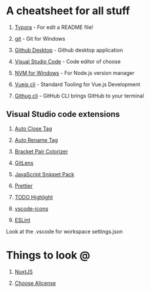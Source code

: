 # A cheatsheet for all stuff

1. [Typora](https://typora.io/#windows) - For edit a README file!

2. [git](https://git-scm.com/download/win) - Git for Windows

3. [Github Desktop](https://desktop.github.com/) - Github desktop application

4. [Visual Studio Code](https://code.visualstudio.com/) - Code editor of choose

5. [NVM for Windows](https://github.com/coreybutler/nvm-windows) - For Node.js version manager

6. [Vuejs cli](https://cli.vuejs.org/) - Standard Tooling for Vue.js Development

7. [Githug cli](https://cli.github.com/) - GitHub CLI brings GitHub to your terminal

## Visual Studio code extensions

1. [Auto Close Tag](https://marketplace.visualstudio.com/items?itemName=formulahendry.auto-close-tag)

2. [Auto Rename Tag](https://marketplace.visualstudio.com/items?itemName=formulahendry.auto-rename-tag)

3. [Bracket Pair Colorizer](https://marketplace.visualstudio.com/items?itemName=CoenraadS.bracket-pair-colorizer)

4. [GitLens](https://marketplace.visualstudio.com/items?itemName=eamodio.gitlens)

5. [JavaScript Snippet Pack](https://marketplace.visualstudio.com/items?itemName=akamud.vscode-javascript-snippet-pack)

6. [Prettier](https://marketplace.visualstudio.com/items?itemName=esbenp.prettier-vscode)

7. [TODO Highlight](https://marketplace.visualstudio.com/items?itemName=wayou.vscode-todo-highlight)

8. [vscode-icons](https://marketplace.visualstudio.com/items?itemName=vscode-icons-team.vscode-icons)

9. [ESLint](https://marketplace.visualstudio.com/items?itemName=dbaeumer.vscode-eslint)

Look at the .vscode for workspace settings.json

# Things to look @

1. [NuxtJS](https://nuxtjs.org/)

2. [Choose Alicense](https://choosealicense.com/)
